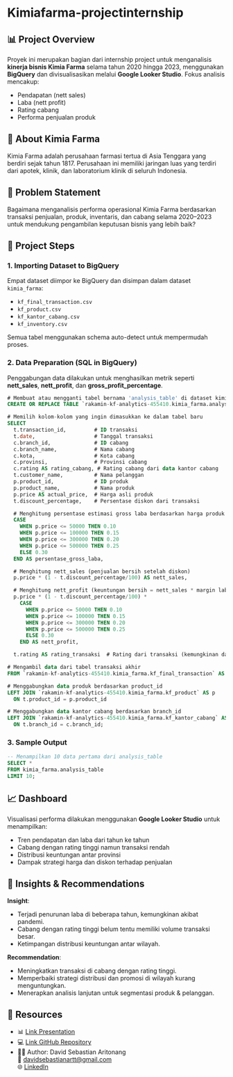 # Kimiafarma-projectinternship

## 📊 Project Overview

Proyek ini merupakan bagian dari internship project untuk menganalisis **kinerja bisnis Kimia Farma** selama tahun 2020 hingga 2023, menggunakan **BigQuery** dan divisualisasikan melalui **Google Looker Studio**. Fokus analisis mencakup:
- Pendapatan (nett sales)
- Laba (nett profit)
- Rating cabang
- Performa penjualan produk

## 🏢 About Kimia Farma
Kimia Farma adalah perusahaan farmasi tertua di Asia Tenggara yang berdiri sejak tahun 1817. Perusahaan ini memiliki jaringan luas yang terdiri dari apotek, klinik, dan laboratorium klinik di seluruh Indonesia.

## 🎯 Problem Statement
Bagaimana menganalisis performa operasional Kimia Farma berdasarkan transaksi penjualan, produk, inventaris, dan cabang selama 2020–2023 untuk mendukung pengambilan keputusan bisnis yang lebih baik?

## 🧩 Project Steps

### 1. Importing Dataset to BigQuery
Empat dataset diimpor ke BigQuery dan disimpan dalam dataset `kimia_farma`:
- `kf_final_transaction.csv`
- `kf_product.csv`
- `kf_kantor_cabang.csv`
- `kf_inventory.csv`

Semua tabel menggunakan schema auto-detect untuk mempermudah proses.

### 2. Data Preparation (SQL in BigQuery)

Penggabungan data dilakukan untuk menghasilkan metrik seperti **nett_sales**, **nett_profit**, dan **gross_profit_percentage**.

```sql
# Membuat atau mengganti tabel bernama 'analysis_table' di dataset kimia_farma
CREATE OR REPLACE TABLE `rakamin-kf-analytics-455410.kimia_farma.analysis_table` AS

# Memilih kolom-kolom yang ingin dimasukkan ke dalam tabel baru
SELECT
  t.transaction_id,         # ID transaksi
  t.date,                   # Tanggal transaksi
  c.branch_id,              # ID cabang
  c.branch_name,            # Nama cabang
  c.kota,                   # Kota cabang
  c.provinsi,               # Provinsi cabang
  c.rating AS rating_cabang, # Rating cabang dari data kantor cabang
  t.customer_name,          # Nama pelanggan
  p.product_id,             # ID produk
  p.product_name,           # Nama produk
  p.price AS actual_price,  # Harga asli produk
  t.discount_percentage,    # Persentase diskon dari transaksi

  # Menghitung persentase estimasi gross laba berdasarkan harga produk
  CASE
    WHEN p.price <= 50000 THEN 0.10
    WHEN p.price <= 100000 THEN 0.15
    WHEN p.price <= 300000 THEN 0.20
    WHEN p.price <= 500000 THEN 0.25
    ELSE 0.30
  END AS persentase_gross_laba,

  # Menghitung nett_sales (penjualan bersih setelah diskon)
  p.price * (1 - t.discount_percentage/100) AS nett_sales,

  # Menghitung nett_profit (keuntungan bersih = nett_sales * margin laba)
  p.price * (1 - t.discount_percentage/100) *
    CASE
      WHEN p.price <= 50000 THEN 0.10
      WHEN p.price <= 100000 THEN 0.15
      WHEN p.price <= 300000 THEN 0.20
      WHEN p.price <= 500000 THEN 0.25
      ELSE 0.30
    END AS nett_profit,

  t.rating AS rating_transaksi  # Rating dari transaksi (kemungkinan dari customer)

# Mengambil data dari tabel transaksi akhir
FROM `rakamin-kf-analytics-455410.kimia_farma.kf_final_transaction` AS t

# Menggabungkan data produk berdasarkan product_id
LEFT JOIN `rakamin-kf-analytics-455410.kimia_farma.kf_product` AS p
  ON t.product_id = p.product_id

# Menggabungkan data kantor cabang berdasarkan branch_id
LEFT JOIN `rakamin-kf-analytics-455410.kimia_farma.kf_kantor_cabang` AS c
  ON t.branch_id = c.branch_id;
```

### 3. Sample Output

```sql
-- Menampilkan 10 data pertama dari analysis_table
SELECT *
FROM kimia_farma.analysis_table
LIMIT 10;
```

## 📈 Dashboard

Visualisasi performa dilakukan menggunakan **Google Looker Studio** untuk menampilkan:
- Tren pendapatan dan laba dari tahun ke tahun
- Cabang dengan rating tinggi namun transaksi rendah
- Distribusi keuntungan antar provinsi
- Dampak strategi harga dan diskon terhadap penjualan

## 🧠 Insights & Recommendations

**Insight**:
- Terjadi penurunan laba di beberapa tahun, kemungkinan akibat pandemi.
- Cabang dengan rating tinggi belum tentu memiliki volume transaksi besar.
- Ketimpangan distribusi keuntungan antar wilayah.

**Recommendation**:
- Meningkatkan transaksi di cabang dengan rating tinggi.
- Memperbaiki strategi distribusi dan promosi di wilayah kurang menguntungkan.
- Menerapkan analisis lanjutan untuk segmentasi produk & pelanggan.

## 🔗 Resources

- 📊 [Link Presentation](http://google.com/)
- 💻 [Link GitHub Repository](https://github.com/davidsebastianart/Kimiafarma-projectinternship/)
- 👨‍💻 Author: David Sebastian Aritonang  
  📧 davidsebastianartt@gmail.com  
  🌐 [LinkedIn](https://www.linkedin.com/in/david-sartt/)
